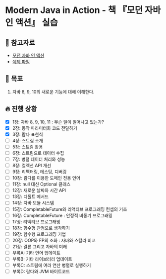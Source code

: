 # Modern Java in Action - 책 『모던 자바 인 액션』 실습

## 📘 참고자료

- [모던 자바 인 액션](https://book.naver.com/bookdb/book_detail.nhn?bid=15261103)
- [예제 파일](https://m.hanbit.co.kr/store/books/book_view.html?p_code=B4926602499)

## 🧸 목표
1. 자바 8, 9, 10의 새로운 기능에 대해 이해한다.

## 🔥 진행 상황
- [X] 1장: 자바 8, 9, 10, 11 : 무슨 일이 일어나고 있는가?
- [X] 2장: 동작 파라미터화 코드 전달하기
- [X] 3장: 람다 표현식
- [ ] 4장: 스트림 소개
- [ ] 5장: 스트림 활용
- [ ] 6장: 스트림으로 데이터 수집
- [ ] 7장: 병렬 데이터 처리와 성능
- [ ] 8장: 컬렉션 API 개선
- [ ] 9장: 리팩터링, 테스팅, 디버깅
- [ ] 10장: 람다를 이용한 도메인 전용 언어
- [ ] 11장: null 대신 Optional 클래스
- [ ] 12장: 새로운 날짜와 시간 API
- [ ] 13장: 디폴트 메서드
- [ ] 14장: 자바 모듈 시스템
- [ ] 15장: CompletableFuture와 리액티브 프로그래밍 컨셉의 기초
- [ ] 16장: CompletableFuture : 안정적 비동기 프로그래밍
- [ ] 17장: 리액티브 프로그래밍
- [ ] 18장: 함수형 관점으로 생각하기
- [ ] 19장: 함수형 프로그래밍 기법
- [ ] 20장: OOP와 FP의 조화 : 자바와 스칼라 비교
- [ ] 21장: 결론 그리고 자바의 미래
- [ ] 부록A: 기타 언어 업데이트
- [ ] 부록B: 기타 라이브러리 업데이트
- [ ] 부록C: 스트림에 여러 연산 병렬로 실행하기
- [ ] 부록D: 람다와 JVM 바이트코드
